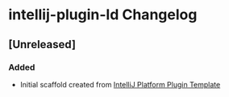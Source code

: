 <!-- Keep a Changelog guide -> https://keepachangelog.com -->

# intellij-plugin-ld Changelog

## [Unreleased]
### Added
- Initial scaffold created from [IntelliJ Platform Plugin Template](https://github.com/JetBrains/intellij-platform-plugin-template)
